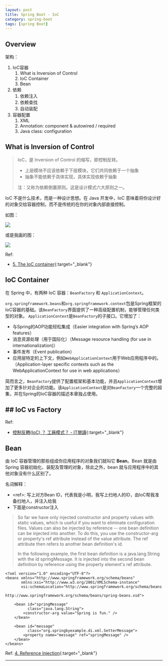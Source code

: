 ```yaml
---
layout: post
title: Spring Boot - IoC
category: spring-boot
tags: [spring Boot]
---
```


## Overview

架构：
1. IoC容器
   1. What is Inversion of Control
   2. IoC Container
   3. Bean
2. 依赖
   1. 依赖注入
   2. 依赖查找
   3. 自动装配
3. 容器配置
   1. XML
   2. Annotation: component & autowired / required
   3. Java class: configuration

## What is Inversion of Control

> IoC，是 Inversion of Control 的缩写，即控制反转。
>
> - 上层模块不应该依赖于下层模块，它们共同依赖于一个抽象
> - 抽象不能依赖于具体实现，具体实现依赖于抽象
>
> 注：又称为依赖倒置原则。这是设计模式六大原则之一。

IoC 不是什么技术，而是一种设计思想。在 Java 开发中，IoC 意味着将你设计好的对象交给容器控制，而不是传统的在你的对象内部直接控制。

如图：

![](http://www.hauchenglee.com/assets/images/spring-boot/container-magic.png)

或是我画的图：

![](http://www.hauchenglee.com/assets/images/spring-boot/spring-boot-core-ioc.png)

Ref: 
- [5. The IoC container](https://docs.spring.io/spring-framework/docs/3.2.x/spring-framework-reference/html/beans.html){:target="_blank"}

## IoC Container

在 Spring 中，有两种 IoC 容器：`BeanFactory` 和 `ApplicationContext`。

`org.springframework.beans`和`org.springframework.context`包是Spring框架的IoC容器的基础。该`BeanFactory`界面提供了一种高级配置机制，能够管理任何类型的对象。
`ApplicationContext`是`BeanFactory`的子接口。它增加了：
- 与Spring的AOP功能轻松集成（Easier integration with Spring’s AOP features）
- 消息资源处理（用于国际化）（Message resource handling (for use in internationalization)）
- 事件发布（Event publication）
- 应用层特定的上下文，例如`WebApplicationContext`用于Web应用程序中的。（Application-layer specific contexts such as the WebApplicationContext for use in web applications）

简而言之，`BeanFactory`提供了配置框架和基本功能，并且`ApplicationContext`增加了更多针对企业的功能。该`ApplicationContext`是对`BeanFactory`一个完整的超集，并在Spring的IoC容器的描述本章独占使用。

## ## IoC vs Factory

Ref:
- [控制反轉(IoC) ？ 工廠模式？ - IT閱讀](https://www.itread01.com/p/776033.html){:target="_blank"}

## Bean

由 IoC 容器管理的那些组成你应用程序的对象我们就叫它 **Bean**。Bean 就是由 Spring 容器初始化、装配及管理的对象，除此之外，bean 就与应用程序中的其他对象没有什么区别了。

名词解释：
- \<ref\>: 写上对方Bean ID，代表我是小明，我写上扫地人的ID，由IoC帮我准备扫地人，并注入给我
- 下面是constructor注入

> So far we have only injected constructor and property values with static values, which is useful if you want to eliminate configuration files. 
> Values can also be injected by reference -- one bean definition can be injected into another. 
> To do this, you use the constructor-arg or property's ref attribute instead of the value attribute. 
> The ref attribute then refers to another bean definition's id.
>
> In the following example, the first bean definition is a java.lang.String with the id springMessage. 
> It is injected into the second bean definition by reference using the property element's ref attribute.

```
<?xml version="1.0" encoding="UTF-8"?>
<beans xmlns="http://www.springframework.org/schema/beans"
       xmlns:xsi="http://www.w3.org/2001/XMLSchema-instance"
       xsi:schemaLocation="http://www.springframework.org/schema/beans 
                           http://www.springframework.org/schema/beans/spring-beans.xsd">

    <bean id="springMessage" 
          class="java.lang.String">
        <constructor-arg value="Spring is fun." />
    </bean>

    <bean id="message"
          class="org.springbyexample.di.xml.SetterMessage">
        <property name="message" ref="springMessage" />
    </bean>
</beans>
```

Ref: [4. Reference Injection](https://www.springbyexample.org/examples/intro-to-ioc-reference-injection.html){:target="_blank"}

---